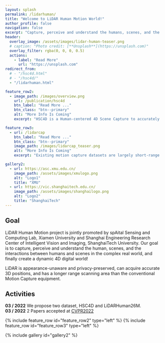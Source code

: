 ```yaml
---
layout: splash
permalink: /lidarhuman/
title: "Welcome to LiDAR Human Motion World!"
author_profile: false
navigation: false
excerpt: "Capture, perceive and understand the humans, scenes, and the interactions."
header:
  overlay_image: /assets/images/lidar-human-teaser.png
  # caption: "Photo credit: [**Unsplash**](https://unsplash.com)"
  overlay_filter: rgba(0, 0, 0, 0.5)
  actions:
    - label: "Read More"
      url: "https://unsplash.com"
redirect_from: 
  # - "/hsc4d.html"
  # - "/hsc4d/"
  - "/lidarhuman.html"

feature_row2: 
  - image_path: /images/overview.png
    url: /publication/hsc4d
    btn_label: "Read More ..."
    btn_class: "btn--primary"
    alt: "More Info Is Coming"
    excerpt: "HSC4D is a Human-centered 4D Scene Capture to accurately and efficiently create a dynamic digital world, containing large-scale indoor-outdoor scenes, diverse human motions, and rich interactions between humans and environments. Using only body ..."

feature_row3: 
  - url: /lidarcap
    btn_label: "Read More ..."
    btn_class: "btn--primary"
    image_path: /images/lidarcap_teaser.png
    alt: "More Info Is Coming"
    excerpt: "Existing motion capture datasets are largely short-range and cannot yet fit the need of long-range applications. We propose LiDARHuman26M, a new human motion capture dataset captured by LiDAR at a much longer range to overcome this limitation ..."

gallery2:
  - url: https://asc.xmu.edu.cn/
    image_path: /assets/images/xmulogo.png
    alt: "Logo1"
    title: "XMU"
  - url: https://vic.shanghaitech.edu.cn/
    image_path: /assets/images/shanghailogo.png
    alt: "Logo2"
    title: "ShanghaiTech"
---
```


## Goal
LiDAR Human Motion project is jointly promoted by spAital Sensing and Computing Lab, Xiamen University and Shanghai Engineering Research Center of Intelligent Vision and Imaging, ShanghaiTech University. Our goal is to capture, perceive and understand the human, scenes, and the interactions between humans and scenes in the complex real world, and finally create a dynamic 4D digital world!

LiDAR is appearance-unaware and privacy-preserved, can acquire accurate 3D positions, and has a longer range scanning area than the conventional Motion Capture equipment.

## Activities
**03 / 2022** We propose two dataset, HSC4D and LiDARHuman26M. <br>
**03 / 2022** 2 Papers accepted at [CVPR2022](http://cvpr2022.thecvf.com/)

{% include feature_row id="feature_row2" type="left" %}
{% include feature_row id="feature_row3" type="left" %}

{% include gallery id="gallery2" %}